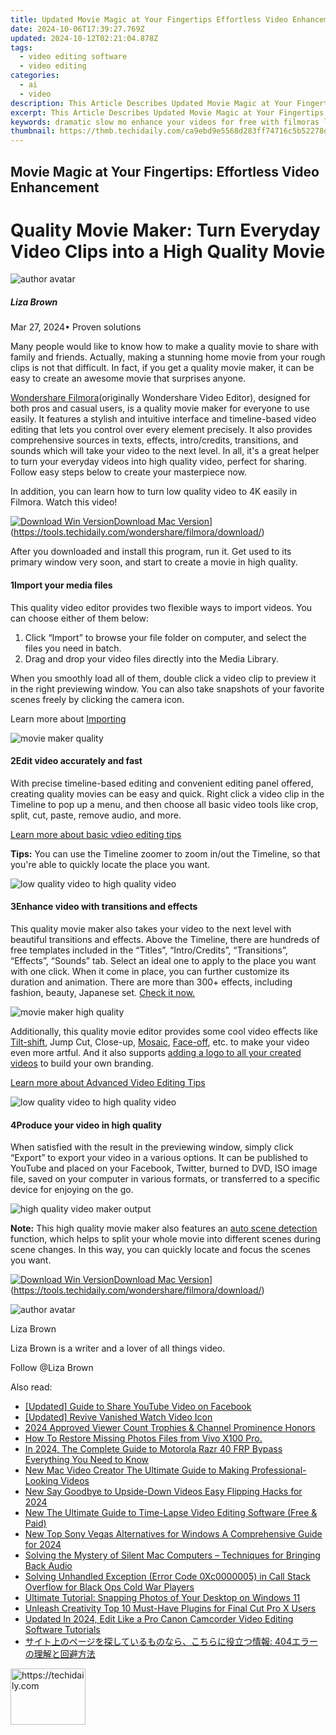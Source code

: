 ```yaml
---
title: Updated Movie Magic at Your Fingertips Effortless Video Enhancement
date: 2024-10-06T17:39:27.769Z
updated: 2024-10-12T02:21:04.878Z
tags: 
  - video editing software
  - video editing
categories: 
  - ai
  - video
description: This Article Describes Updated Movie Magic at Your Fingertips Effortless Video Enhancement
excerpt: This Article Describes Updated Movie Magic at Your Fingertips Effortless Video Enhancement
keywords: dramatic slow mo enhance your videos for free with filmoras latest update,video editing essentials for mac os x yosemite tips and tricks,home movie magic proven video editing techniques to wow your audience,enhance your videos best brightening apps for mobile,windows movie maker essentials editing and enhancing your videos,the most efficient video editing tools for your computer,movie magic at your fingertips effortless video enhancement
thumbnail: https://thmb.techidaily.com/ca9ebd9e5568d283ff74716c5b52278ddfb01bff412fbb14fb93882fc8d1dc09.jpg
---
```


## Movie Magic at Your Fingertips: Effortless Video Enhancement

# Quality Movie Maker: Turn Everyday Video Clips into a High Quality Movie

![author avatar](https://lh5.googleusercontent.com/-AIMmjowaFs4/AAAAAAAAAAI/AAAAAAAAABc/Y5UmwDaI7HU/s250-c-k/photo.jpg)

##### Liza Brown

 Mar 27, 2024• Proven solutions

Many people would like to know how to make a quality movie to share with family and friends. Actually, making a stunning home movie from your rough clips is not that difficult. In fact, if you get a quality movie maker, it can be easy to create an awesome movie that surprises anyone.

[Wondershare Filmora](https://tools.techidaily.com/wondershare/filmora/download/)(originally Wondershare Video Editor), designed for both pros and casual users, is a quality movie maker for everyone to use easily. It features a stylish and intuitive interface and timeline-based video editing that lets you control over every element precisely. It also provides comprehensive sources in texts, effects, intro/credits, transitions, and sounds which will take your video to the next level. In all, it's a great helper to turn your everyday videos into high quality video, perfect for sharing. Follow easy steps below to create your masterpiece now.

In addition, you can learn how to turn low quality video to 4K easily in Filmora. Watch this video!

[![Download Win Version](https://images.wondershare.com/filmora/guide/download-btn-win.jpg)](https://tools.techidaily.com/wondershare/filmora/download/)[Download Mac Version](https://images.wondershare.com/filmora/guide/download-btn-mac.jpg)](https://tools.techidaily.com/wondershare/filmora/download/)

After you downloaded and install this program, run it. Get used to its primary window very soon, and start to create a movie in high quality.

#### 1Import your media files

This quality video editor provides two flexible ways to import videos. You can choose either of them below:

1) Click “Import” to browse your file folder on computer, and select the files you need in batch.  
2) Drag and drop your video files directly into the Media Library.

When you smoothly load all of them, double click a video clip to preview it in the right previewing window. You can also take snapshots of your favorite scenes freely by clicking the camera icon.

Learn more about [Importing](https://tools.techidaily.com/wondershare/filmora/download/)

![movie maker quality](https://images.wondershare.com/images/multimedia/video-editor/video-editor-main-interface.jpg)

#### 2Edit video accurately and fast

With precise timeline-based editing and convenient editing panel offered, creating quality movies can be easy and quick. Right click a video clip in the Timeline to pop up a menu, and then choose all basic video tools like crop, split, cut, paste, remove audio, and more.

[Learn more about basic vdieo editing tips](https://tools.techidaily.com/wondershare/filmora/download/)

**Tips:** You can use the Timeline zoomer to zoom in/out the Timeline, so that you're able to quickly locate the place you want.

![low quality video to high quality video](https://images.wondershare.com/images/multimedia/video-editor/detach-audio.jpg)

#### 3Enhance video with transitions and effects

This quality movie maker also takes your video to the next level with beautiful transitions and effects. Above the Timeline, there are hundreds of free templates included in the “Titles”, “Intro/Credits”, “Transitions”, “Effects”, “Sounds” tab. Select an ideal one to apply to the place you want with one click. When it come in place, you can further customize its duration and animation. There are more than 300+ effects, including fashion, beauty, Japanese set. [Check it now.](https://tools.techidaily.com/wondershare/filmora/download/)

![movie maker high quality](https://images.wondershare.com/images/multimedia/video-editor/video-editor-title-effect-intro.jpg)

Additionally, this quality movie editor provides some cool video effects like [Tilt-shift](../../video-editing-tips/tilt-shift-video.html), Jump Cut, Close-up, [Mosaic](../../video-editing-tips/mosaic-maker.html), [Face-off](../../video-editing-tips/change-face.html), etc. to make your video even more artful. And it also supports [adding a logo to all your created videos](../../video-editing-tips/add-logo-to-video.html) to build your own branding.

[Learn more about Advanced Video Editing Tips](https://tools.techidaily.com/wondershare/filmora/download/)

![low quality video to high quality video](https://images.wondershare.com/images/multimedia/video-editor/face-off.jpg)

#### 4Produce your video in high quality

When satisfied with the result in the previewing window, simply click “Export” to export your video in a various options. It can be published to YouTube and placed on your Facebook, Twitter, burned to DVD, ISO image file, saved on your computer in various formats, or transferred to a specific device for enjoying on the go.

![high quality video maker output](https://images.wondershare.com/filmora/article-images/export-output.jpg)

**Note:** This high quality movie maker also features an [auto scene detection](../../video-editing-tips/scene-detection.html) function, which helps to split your whole movie into different scenes during scene changes. In this way, you can quickly locate and focus the scenes you want.

[![Download Win Version](https://images.wondershare.com/filmora/guide/download-btn-win.jpg)](https://tools.techidaily.com/wondershare/filmora/download/)[Download Mac Version](https://images.wondershare.com/filmora/guide/download-btn-mac.jpg)](https://tools.techidaily.com/wondershare/filmora/download/)

![author avatar](https://lh5.googleusercontent.com/-AIMmjowaFs4/AAAAAAAAAAI/AAAAAAAAABc/Y5UmwDaI7HU/s250-c-k/photo.jpg)

Liza Brown

Liza Brown is a writer and a lover of all things video.

Follow @Liza Brown

<ins class="adsbygoogle"
      style="display:block"
      data-ad-client="ca-pub-7571918770474297"
      data-ad-slot="8358498916"
      data-ad-format="auto"
      data-full-width-responsive="true"></ins>

<span class="atpl-alsoreadstyle">Also read:</span>
<div><ul>
<li><a href="https://youtube-sure.techidaily.com/ed-guide-to-share-youtube-video-on-facebook/"><u>[Updated] Guide to Share YouTube Video on Facebook</u></a></li>
<li><a href="https://facebook-clips.techidaily.com/updated-revive-vanished-watch-video-icon/"><u>[Updated] Revive Vanished Watch Video Icon</u></a></li>
<li><a href="https://facebook-record-videos.techidaily.com/2024-approved-viewer-count-trophies-and-channel-prominence-honors/"><u>2024 Approved Viewer Count Trophies & Channel Prominence Honors</u></a></li>
<li><a href="https://blog-min.techidaily.com/how-to-restore-missing-photos-files-from-vivo-x100-pro-by-fonelab-android-recover-photos/"><u>How To Restore Missing Photos Files from Vivo X100 Pro.</u></a></li>
<li><a href="https://android-frp.techidaily.com/in-2024-the-complete-guide-to-motorola-razr-40-frp-bypass-everything-you-need-to-know-by-drfone-android/"><u>In 2024, The Complete Guide to Motorola Razr 40 FRP Bypass Everything You Need to Know</u></a></li>
<li><a href="https://ai-driven-video-production.techidaily.com/new-mac-video-creator-the-ultimate-guide-to-making-professional-looking-videos/"><u>New Mac Video Creator The Ultimate Guide to Making Professional-Looking Videos</u></a></li>
<li><a href="https://ai-driven-video-production.techidaily.com/new-say-goodbye-to-upside-down-videos-easy-flipping-hacks-for-2024/"><u>New Say Goodbye to Upside-Down Videos Easy Flipping Hacks for 2024</u></a></li>
<li><a href="https://ai-driven-video-production.techidaily.com/new-the-ultimate-guide-to-time-lapse-video-editing-software-free-and-paid/"><u>New The Ultimate Guide to Time-Lapse Video Editing Software (Free & Paid)</u></a></li>
<li><a href="https://ai-driven-video-production.techidaily.com/new-top-sony-vegas-alternatives-for-windows-a-comprehensive-guide-for-2024/"><u>New Top Sony Vegas Alternatives for Windows A Comprehensive Guide for 2024</u></a></li>
<li><a href="https://sound-issues.techidaily.com/solving-the-mystery-of-silent-mac-computers-techniques-for-bringing-back-audio/"><u>Solving the Mystery of Silent Mac Computers – Techniques for Bringing Back Audio</u></a></li>
<li><a href="https://win-blog.techidaily.com/solving-unhandled-exception-error-code-0xc0000005-in-call-stack-overflow-for-black-ops-cold-war-players/"><u>Solving Unhandled Exception (Error Code 0Xc0000005) in Call Stack Overflow for Black Ops Cold War Players</u></a></li>
<li><a href="https://tech-haven.techidaily.com/ultimate-tutorial-snapping-photos-of-your-desktop-on-windows-11/"><u>Ultimate Tutorial: Snapping Photos of Your Desktop on Windows 11</u></a></li>
<li><a href="https://ai-driven-video-production.techidaily.com/unleash-creativity-top-10-must-have-plugins-for-final-cut-pro-x-users/"><u>Unleash Creativity Top 10 Must-Have Plugins for Final Cut Pro X Users</u></a></li>
<li><a href="https://ai-driven-video-production.techidaily.com/updated-in-2024-edit-like-a-pro-canon-camcorder-video-editing-software-tutorials/"><u>Updated In 2024, Edit Like a Pro Canon Camcorder Video Editing Software Tutorials</u></a></li>
<li><a href="https://win-bytes.techidaily.com/1728475780286-404/"><u>サイト上のページを探しているものなら、こちらに役立つ情報: 404エラーの理解と回避方法</u></a></li>
</ul></div>

<!-- affiliate ads begin -->
<a href="https://aligracehair.sjv.io/c/5597632/2135348/19272" target="_top" id="2135348">
  <img src="//a.impactradius-go.com/display-ad/19272-2135348" border="0" alt="https://techidaily.com" width="120" height="90"/>
</a>
<img height="0" width="0" src="https://aligracehair.sjv.io/i/5597632/2135348/19272" style="position:absolute;visibility:hidden;" border="0" />
<!-- affiliate ads end -->

